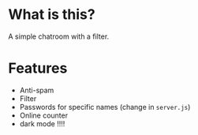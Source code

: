 # What is this?
A simple chatroom with a filter.

# Features
- Anti-spam
- Filter
- Passwords for specific names (change in `server.js`)
- Online counter
- dark mode !!!!
